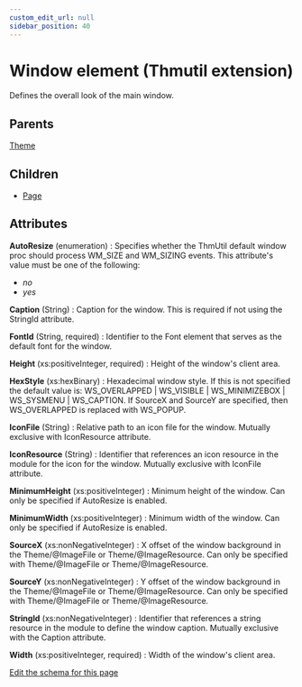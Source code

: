 ```yaml
---
custom_edit_url: null
sidebar_position: 40
---
```

# Window element (Thmutil extension)
Defines the overall look of the main window.

## Parents
[Theme](theme.md)

## Children
* [Page](page.md) 

## Attributes
**AutoResize** (enumeration)
  : Specifies whether the ThmUtil default window proc should process WM_SIZE and WM_SIZING events. This attribute's value must be one of the following:
- *no*
- *yes*

**Caption** (String)
  : Caption for the window. This is required if not using the StringId attribute.

**FontId** (String, required)
  : Identifier to the Font element that serves as the default font for the window.

**Height** (xs:positiveInteger, required)
  : Height of the window's client area.

**HexStyle** (xs:hexBinary)
  : Hexadecimal window style. If this is not specified the default value is: WS_OVERLAPPED | WS_VISIBLE | WS_MINIMIZEBOX | WS_SYSMENU | WS_CAPTION. If SourceX and SourceY are specified, then WS_OVERLAPPED is replaced with WS_POPUP.

**IconFile** (String)
  : Relative path to an icon file for the window. Mutually exclusive with IconResource attribute.

**IconResource** (String)
  : Identifier that references an icon resource in the module for the icon for the window. Mutually exclusive with IconFile attribute.

**MinimumHeight** (xs:positiveInteger)
  : Minimum height of the window. Can only be specified if AutoResize is enabled.

**MinimumWidth** (xs:positiveInteger)
  : Minimum width of the window. Can only be specified if AutoResize is enabled.

**SourceX** (xs:nonNegativeInteger)
  : X offset of the window background in the Theme/@ImageFile or Theme/@ImageResource. Can only be specified with Theme/@ImageFile or Theme/@ImageResource.

**SourceY** (xs:nonNegativeInteger)
  : Y offset of the window background in the Theme/@ImageFile or Theme/@ImageResource. Can only be specified with Theme/@ImageFile or Theme/@ImageResource.

**StringId** (xs:nonNegativeInteger)
  : Identifier that references a string resource in the module to define the window caption. Mutually exclusive with the Caption attribute.

**Width** (xs:positiveInteger, required)
  : Width of the window's client area.


[Edit the schema for this page](https://github.com/wixtoolset/web/blob/master/src/xsd4/thmutil.xsd)